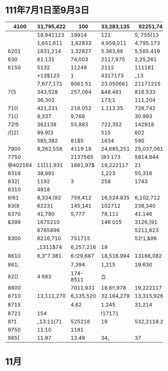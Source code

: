 # 111年7月1日至9月3日

|4100|31,795,422|100|33,283,135|92251,747|93,267,378|1| | |
|---|---|---|---|---|---|---|---|---|
| |18.941123|19914|121|5; 755{13|11,855.219|13.363.714|3549327#1|38|
| |1,651,611|1,62833|4,959,011|4,795.173| | | | |
|6201|1831,214|1.32827|5.363,86|5,565.419| | | | |
|630|61.131|74,003|2117,975|2,25,261| | | | |
|6150|5132|11249|2112|111181| | | | |
| |+13$123|1|4317173|_13|12.4431$|12.502662| | |
| |7,677,171|9061 51|23.050661|21171215| | | | |
|7[5|343,528|257,064|&48.481|816.533| | | | |
| |36,301| |173;1|111,204| | | | |
|71{{|421,231|216.052|1.113.35|726,742| | | | |
|71{}|9,337|9,768| |30.993| | | | |
|72!5|362138|55,883|722,352|142918| | | | |
|/[]2[|99.9[3| |515|602|$20352| | | |
| |585,382|81$5|1634|590| | | | |
|7900|8,262,558|4119 19|24,685,251|25,037,061| | | | |
|7750| |2137565|[83 173|5814.944| | | | |
|@402164|11]11.931|1861,97$|19,222117|21| | | | |
|8316|38,991| |1,223|55,316|2,580| | | |
|832[|1192|3|258|1743| | | | |
|8310|4918| | | | | | | |
|8!61|8,334,(92|759,412|16,524.835|6,102,712| | | | |
|83{8|62231|145,141|102712|238,340| | | | |
|8370|41,780|5,777|78,111|41.146| | | | |
|&399|1675210| |146 015|3126,[91|1170.515| | | |
| |6765896| | |5211,623| | | | |
|8300|6216,710|751715| |52!1,&96| | | | |
| |_1311$74|6,257,216|19| |五|]42023| | |
|8610|6,3"7.381|6.!29,687|18,516.994|13166,082| | | | |
|861;| |7,394|1,215|19.630|立| | | |
|82[]|4 683|174-8511|立| | | | | |
|8600| |7011.931|18.6!!,978|19,222117| | | | |
|8710|13,111,270|6,135,520|32.164,279|13,315,926| | | | |
|8715| |4.62|1.245|31,214|玉| | | |
|8721|154| |!17171| | | | | |
|8?1|_13.11{71|525216|19|532,2118.282|14,!20221| | | |
|9750|11.10|1181| | | | | | |
|985[|11.97|13.49|34_|37| | | | |

# 11月
